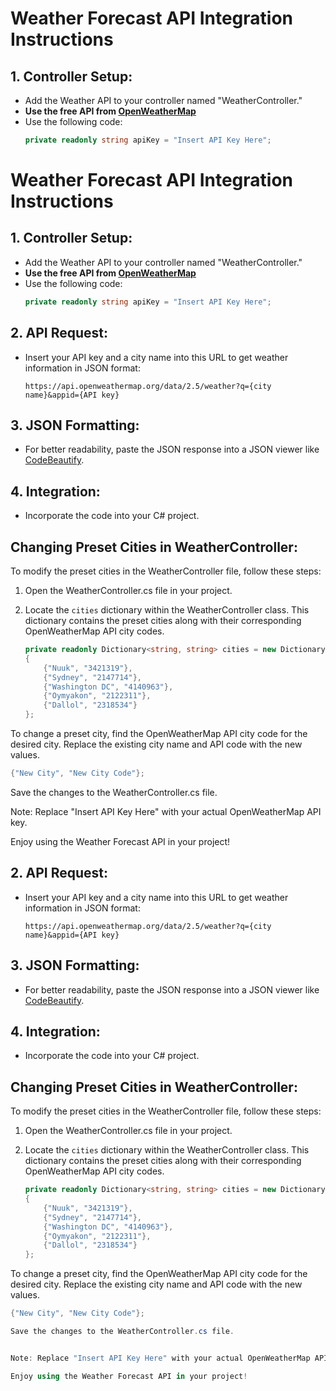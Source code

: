 # Weather Forecast API Integration Instructions

## 1. Controller Setup:
   - Add the Weather API to your controller named "WeatherController."
   - **Use the free API from [OpenWeatherMap](https://openweathermap.org/appid)**
   - Use the following code:
     ```csharp
     private readonly string apiKey = "Insert API Key Here";
  # Weather Forecast API Integration Instructions

## 1. Controller Setup:
   - Add the Weather API to your controller named "WeatherController."
   - **Use the free API from [OpenWeatherMap](https://openweathermap.org/appid)**
   - Use the following code:
     ```csharp
     private readonly string apiKey = "Insert API Key Here";
     ```

## 2. API Request:
   - Insert your API key and a city name into this URL to get weather information in JSON format:
     ```
     https://api.openweathermap.org/data/2.5/weather?q={city name}&appid={API key}
     ```

## 3. JSON Formatting:
   - For better readability, paste the JSON response into a JSON viewer like [CodeBeautify](https://codebeautify.org/jsonviewer).

## 4. Integration:
   - Incorporate the code into your C# project.

## Changing Preset Cities in WeatherController:

To modify the preset cities in the WeatherController file, follow these steps:

1. Open the WeatherController.cs file in your project.

2. Locate the `cities` dictionary within the WeatherController class. This dictionary contains the preset cities along with their corresponding OpenWeatherMap API city codes.

   ```csharp
   private readonly Dictionary<string, string> cities = new Dictionary<string, string>
   {
       {"Nuuk", "3421319"},
       {"Sydney", "2147714"},
       {"Washington DC", "4140963"},
       {"Oymyakon", "2122311"},
       {"Dallol", "2318534"}
   };
   
To change a preset city, find the OpenWeatherMap API city code for the desired city. Replace the existing city name and API code with the new values.

   ```csharp
{"New City", "New City Code"};  
```

Save the changes to the WeatherController.cs file.


Note: Replace "Insert API Key Here" with your actual OpenWeatherMap API key.

Enjoy using the Weather Forecast API in your project!

## 2. API Request:
   - Insert your API key and a city name into this URL to get weather information in JSON format:
     ```
     https://api.openweathermap.org/data/2.5/weather?q={city name}&appid={API key}
     ```

## 3. JSON Formatting:
   - For better readability, paste the JSON response into a JSON viewer like [CodeBeautify](https://codebeautify.org/jsonviewer).

## 4. Integration:
   - Incorporate the code into your C# project.

## Changing Preset Cities in WeatherController:

To modify the preset cities in the WeatherController file, follow these steps:

1. Open the WeatherController.cs file in your project.

2. Locate the `cities` dictionary within the WeatherController class. This dictionary contains the preset cities along with their corresponding OpenWeatherMap API city codes.

   ```csharp
   private readonly Dictionary<string, string> cities = new Dictionary<string, string>
   {
       {"Nuuk", "3421319"},
       {"Sydney", "2147714"},
       {"Washington DC", "4140963"},
       {"Oymyakon", "2122311"},
       {"Dallol", "2318534"}
   };

To change a preset city, find the OpenWeatherMap API city code for the desired city. Replace the existing city name and API code with the new values.

   ```csharp
{"New City", "New City Code"};  

Save the changes to the WeatherController.cs file.


Note: Replace "Insert API Key Here" with your actual OpenWeatherMap API key.

Enjoy using the Weather Forecast API in your project!
